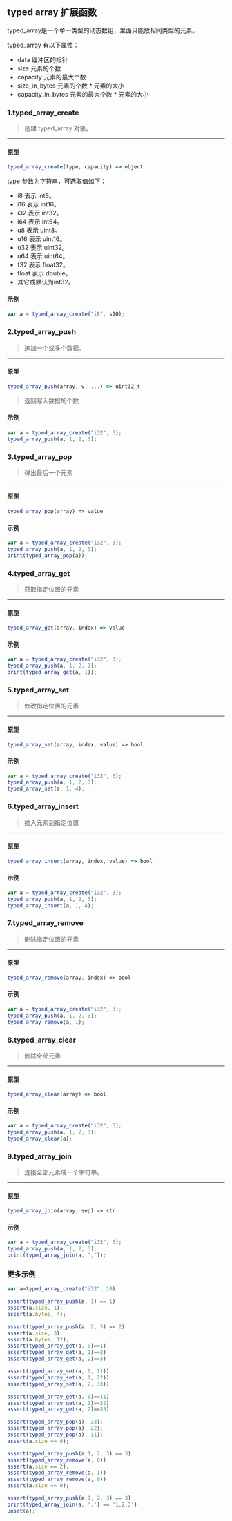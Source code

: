 ## typed array 扩展函数

typed\_array是一个单一类型的动态数组，里面只能放相同类型的元素。

typed\_array 有以下属性：

* data 缓冲区的指针
* size 元素的个数
* capacity 元素的最大个数
* size\_in\_bytes 元素的个数 * 元素的大小
* capacity\_in\_bytes 元素的最大个数 * 元素的大小

### 1.typed\_array\_create

> 创建 typed\_array 对象。
----------------------------

#### 原型

```js
typed_array_create(type, capacity) => object
```

type 参数为字符串，可选取值如下：

* i8 表示 int8。
* i16 表示 int16。
* i32 表示 int32。
* i64 表示 int64。
* u8 表示 uint8。
* u16 表示 uint16。
* u32 表示 uint32。
* u64 表示 uint64。
* f32 表示 float32。
* float 表示 double。
* 其它或默认为int32。

#### 示例

```js
var a = typed_array_create("i8", s10);
```

### 2.typed\_array\_push

> 追加一个或多个数据。
----------------------------

#### 原型

```js
typed_array_push(array, v, ...) => uint32_t
```

> 返回写入数据的个数

#### 示例

```js
var a = typed_array_create("i32", 3);
typed_array_push(a, 1, 2, 3);
```

### 3.typed\_array\_pop

> 弹出最后一个元素
----------------------------

#### 原型

```js
typed_array_pop(array) => value
```

#### 示例

```js
var a = typed_array_create("i32", 3);
typed_array_push(a, 1, 2, 3);
print(typed_array_pop(a));
```

### 4.typed\_array\_get

> 获取指定位置的元素
----------------------------

#### 原型

```js
typed_array_get(array, index) => value
```

#### 示例

```js
var a = typed_array_create("i32", 3);
typed_array_push(a, 1, 2, 3);
print(typed_array_get(a, 1));
```

### 5.typed\_array\_set

> 修改指定位置的元素
----------------------------

#### 原型

```js
typed_array_set(array, index, value) => bool
```

#### 示例

```js
var a = typed_array_create("i32", 3);
typed_array_push(a, 1, 2, 3);
typed_array_set(a, 1, 4);
```

### 6.typed\_array\_insert

> 插入元素到指定位置
----------------------------

#### 原型

```js
typed_array_insert(array, index, value) => bool
```

#### 示例

```js
var a = typed_array_create("i32", 3);
typed_array_push(a, 1, 2, 3);
typed_array_insert(a, 1, 4);
```

### 7.typed\_array\_remove

> 删除指定位置的元素
----------------------------

#### 原型

```js
typed_array_remove(array, index) => bool
```

#### 示例

```js
var a = typed_array_create("i32", 3);
typed_array_push(a, 1, 2, 3);
typed_array_remove(a, 1);
```

### 8.typed\_array\_clear

> 删除全部元素
----------------------------

#### 原型

```js
typed_array_clear(array) => bool
```

#### 示例

```js
var a = typed_array_create("i32", 3);
typed_array_push(a, 1, 2, 3);
typed_array_clear(a);
```

### 9.typed\_array\_join

> 连接全部元素成一个字符串。
----------------------------

#### 原型

```js
typed_array_join(array, sep) => str
```

#### 示例

```js
var a = typed_array_create("i32", 3);
typed_array_push(a, 1, 2, 3);
print(typed_array_join(a, ","));
```

### 更多示例

```js
var a=typed_array_create("i32", 10)

assert(typed_array_push(a, 1) == 1)
assert(a.size, 1);
assert(a.bytes, 4);

assert(typed_array_push(a, 2, 3) == 2)
assert(a.size, 3);
assert(a.bytes, 12);
assert(typed_array_get(a, 0)==1)
assert(typed_array_get(a, 1)==2)
assert(typed_array_get(a, 2)==3)

assert(typed_array_set(a, 0, 11))
assert(typed_array_set(a, 1, 22))
assert(typed_array_set(a, 2, 33))

assert(typed_array_get(a, 0)==11)
assert(typed_array_get(a, 1)==22)
assert(typed_array_get(a, 2)==33)

assert(typed_array_pop(a), 33);
assert(typed_array_pop(a), 22);
assert(typed_array_pop(a), 11);
assert(a.size == 0);

assert(typed_array_push(a,1, 2, 3) == 3)
assert(typed_array_remove(a, 0))
assert(a.size == 2);
assert(typed_array_remove(a, 1))
assert(typed_array_remove(a, 0))
assert(a.size == 0);

assert(typed_array_push(a,1, 2, 3) == 3)
print(typed_array_join(a, ',') == '1,2,3')
unset(a);
```
